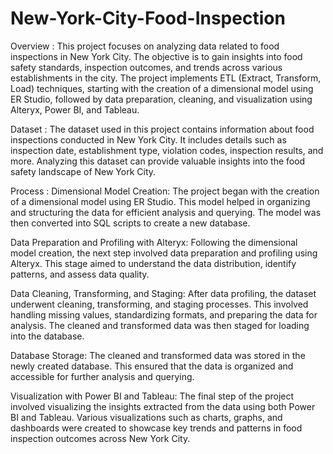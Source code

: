 # New-York-City-Food-Inspection
Overview : 
This project focuses on analyzing data related to food inspections in New York City. The objective is to gain insights into food safety standards, inspection outcomes, and trends across various establishments in the city. The project implements ETL (Extract, Transform, Load) techniques, starting with the creation of a dimensional model using ER Studio, followed by data preparation, cleaning, and visualization using Alteryx, Power BI, and Tableau.

Dataset : 
The dataset used in this project contains information about food inspections conducted in New York City. It includes details such as inspection date, establishment type, violation codes, inspection results, and more. Analyzing this dataset can provide valuable insights into the food safety landscape of New York City.

Process : 
Dimensional Model Creation: The project began with the creation of a dimensional model using ER Studio. This model helped in organizing and structuring the data for efficient analysis and querying. The model was then converted into SQL scripts to create a new database.

Data Preparation and Profiling with Alteryx: Following the dimensional model creation, the next step involved data preparation and profiling using Alteryx. This stage aimed to understand the data distribution, identify patterns, and assess data quality.

Data Cleaning, Transforming, and Staging: After data profiling, the dataset underwent cleaning, transforming, and staging processes. This involved handling missing values, standardizing formats, and preparing the data for analysis. The cleaned and transformed data was then staged for loading into the database.

Database Storage: The cleaned and transformed data was stored in the newly created database. This ensured that the data is organized and accessible for further analysis and querying.

Visualization with Power BI and Tableau: The final step of the project involved visualizing the insights extracted from the data using both Power BI and Tableau. Various visualizations such as charts, graphs, and dashboards were created to showcase key trends and patterns in food inspection outcomes across New York City.
